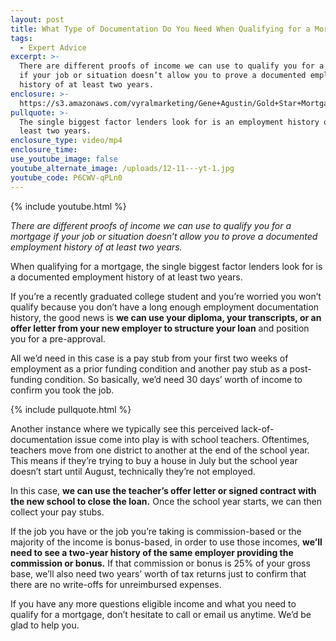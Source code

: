 ```yaml
---
layout: post
title: What Type of Documentation Do You Need When Qualifying for a Mortgage?
tags:
  - Expert Advice
excerpt: >-
  There are different proofs of income we can use to qualify you for a mortgage
  if your job or situation doesn’t allow you to prove a documented employment
  history of at least two years.
enclosure: >-
  https://s3.amazonaws.com/vyralmarketing/Gene+Agustin/Gold+Star+Mortgage+Financial+Different+income+types+that+will+qualify+you.mp4
pullquote: >-
  The single biggest factor lenders look for is an employment history of at
  least two years.
enclosure_type: video/mp4
enclosure_time:
use_youtube_image: false
youtube_alternate_image: /uploads/12-11---yt-1.jpg
youtube_code: P6CWV-qPLn0
---
```



{% include youtube.html %}

*There are different proofs of income we can use to qualify you for a mortgage if your job or situation doesn’t allow you to prove a documented employment history of at least two years.*

When qualifying for a mortgage, the single biggest factor lenders look for is a documented employment history of at least two years.

If you’re a recently graduated college student and you’re worried you won’t qualify because you don’t have a long enough employment documentation history, the good news is **we can use your diploma, your transcripts, or an offer letter from your new employer to structure your loan** and position you for a pre-approval.

All we’d need in this case is a pay stub from your first two weeks of employment as a prior funding condition and another pay stub as a post-funding condition. So basically, we’d need 30 days’ worth of income to confirm you took the job.

{% include pullquote.html %}

Another instance where we typically see this perceived lack-of-documentation issue come into play is with school teachers. Oftentimes, teachers move from one district to another at the end of the school year. This means if they’re trying to buy a house in July but the school year doesn’t start until August, technically they’re not employed.

In this case, **we can use the teacher’s offer letter or signed contract with the new school to close the loan.** Once the school year starts, we can then collect your pay stubs.

If the job you have or the job you’re taking is commission-based or the majority of the income is bonus-based, in order to use those incomes, **we’ll need to see a two-year history of the same employer providing the commission or bonus.** If that commission or bonus is 25% of your gross base, we’ll also need two years’ worth of tax returns just to confirm that there are no write-offs for unreimbursed expenses.

If you have any more questions eligible income and what you need to qualify for a mortgage, don’t hesitate to call or email us anytime. We’d be glad to help you.
